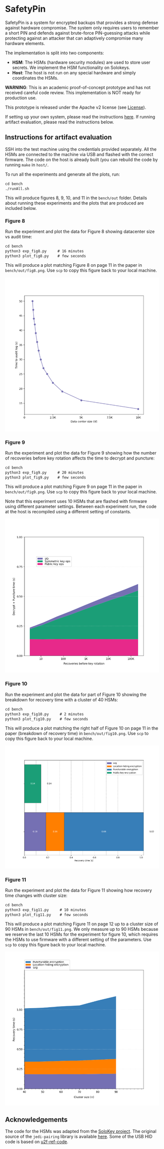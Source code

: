 # SafetyPin

SafetyPin is a system for encrypted backups that provides a strong defense against hardware compromise. The system only requires users to remember a short PIN and defends against brute-force PIN-guessing attacks while protecting against an attacker that can adaptively compromise many hardware elements. 

The implementation is split into two components:
- **HSM**: The HSMs (hardware security modules) are used to store user secrets. We implement the HSM functionality on Solokeys.
- **Host**: The host is not run on any special hardware and simply coordinates the HSMs.

**WARNING**: This is an academic proof-of-concept prototype and has not received careful code review. This implementation is NOT ready for production use.

This prototype is released under the Apache v2 license (see [License](#license)).

If setting up your own system, please read the instructions [here](#setup). If running artifact evaluation, please read the instructions below.

## Instructions for artifact evaluation

SSH into the test machine using the credentials provided separately. All the HSMs are connected to the machine via USB and flashed with the correct firmware. The code on the host is already built (you can rebuild the code by running `make` in `host/`.

To run all the experiments and generate all the plots, run:
 ```
cd bench
./runAll.sh
```

This will produce figures 8, 9, 10, and 11 in the `bench/out` folder. Details about running these experiments and the plots that are produced are included below.

### Figure 8

Run the experiment and plot the data for Figure 8 showing datacenter size vs audit time:

```
cd bench
python3 exp_fig8.py     # 16 minutes 
python3 plot_fig8.py    # few seconds
```

This will produce a plot matching Figure 8 on page 11 in the paper in `bench/out/fig8.png`. Use `scp` to copy this figure back to your local machine.

![](bench/ref/fig8.png)

### Figure 9 

Run the experiment and plot the data for Figure 9 showing how the number of recoveries before key rotation affects the time to decrypt and puncture:

```
cd bench
python3 exp_fig9.py     # 20 minutes
python3 plot_fig9.py    # few seconds
```

This will produce a plot matching Figure 9 on page 11 in the paper in `bench/out/fig9.png`. Use `scp` to copy this figure back to your local machine.

Note that this experiment uses 10 HSMs that are flashed with firmware using different parameter settings. Between each experiment run, the code at the host is recompiled using a different setting of constants.

![](bench/ref/fig9.png)

### Figure 10

Run the experiment and plot the data for part of Figure 10 showing the breakdown for recovery time with a cluster of 40 HSMs:

```
cd bench
python3 exp_fig10.py     # 2 minutes
python3 plot_fig10.py    # few seconds
```

This will produce a plot matching the right half of Figure 10 on page 11 in the paper (breakdown of recovery time) in `bench/out/fig10.png`. Use `scp` to copy this figure back to your local machine.

![](bench/ref/fig10.png "Figure 10")

### Figure 11

Run the experiment and plot the data for Figure 11 showing how recovery time changes with cluster size:

```
cd bench
python3 exp_fig11.py     # 10 minutes
python3 plot_fig11.py    # few seconds
```

This will produce a plot matching Figure 11 on page 12 up to a cluster size of 90 HSMs in `bench/out/fig11.png`. We only measure up to 90 HSMs because we reserve the last 10 HSMs for the experiment for figure 10, which requires the HSMs to use firmware with a different setting of the parameters. Use `scp` to copy this figure back to your local machine.

![](bench/ref/fig11.png "Figure 11")

## Acknowledgements
The code for the HSMs was adapted from the [SoloKey project](https://github.com/solokeys/solo).
The original source of the `jedi-pairing` library is available [here](https://github.com/ucbrise/jedi-pairing). Some of the USB HID code is based on [u2f-ref-code](https://github.com/google/u2f-ref-code).

